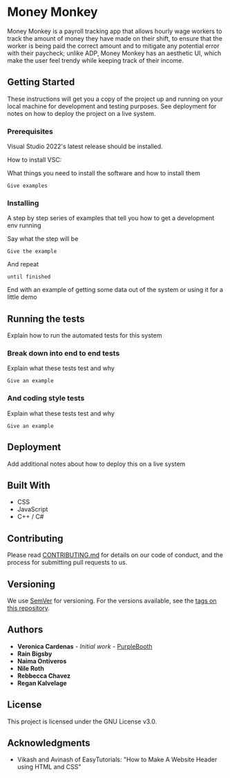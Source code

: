 # Money Monkey 

Money Monkey is a payroll tracking app that allows hourly wage workers to track the amount of money they have made on their shift, to ensure that the worker is being paid the correct amount and to mitigate any potential error with their paycheck; unlike ADP, Money Monkey has an aesthetic UI, which make the user feel trendy while keeping track of their income. 


## Getting Started



These instructions will get you a copy of the project up and running on your local machine for development and testing purposes. See deployment for notes on how to deploy the project on a live system.

### Prerequisites
Visual Studio 2022's latest release should be installed.
 
How to install VSC:
  


What things you need to install the software and how to install them

```
Give examples
```

### Installing

A step by step series of examples that tell you how to get a development env running

Say what the step will be

```
Give the example
```

And repeat

```
until finished
```

End with an example of getting some data out of the system or using it for a little demo

## Running the tests

Explain how to run the automated tests for this system

### Break down into end to end tests

Explain what these tests test and why

```
Give an example
```

### And coding style tests

Explain what these tests test and why

```
Give an example
```

## Deployment

Add additional notes about how to deploy this on a live system

## Built With
* CSS
* JavaScript
* C++ / C#


## Contributing

Please read [CONTRIBUTING.md](https://gist.github.com/PurpleBooth/b24679402957c63ec426) for details on our code of conduct, and the process for submitting pull requests to us.

## Versioning

We use [SemVer](http://semver.org/) for versioning. For the versions available, see the [tags on this repository](https://github.com/your/project/tags). 

## Authors
* **Veronica Cardenas** - *Initial work* - [PurpleBooth](https://github.com/PurpleBooth)
* **Rain Bigsby**
* **Naima Ontiveros**
* **Nile Roth**
* **Rebbecca Chavez**
* **Regan Kalvelage**



## License
This project is licensed under the GNU License v3.0.

## Acknowledgments
* Vikash and Avinash of EasyTutorials: "How to Make A Website Header using HTML and CSS"

